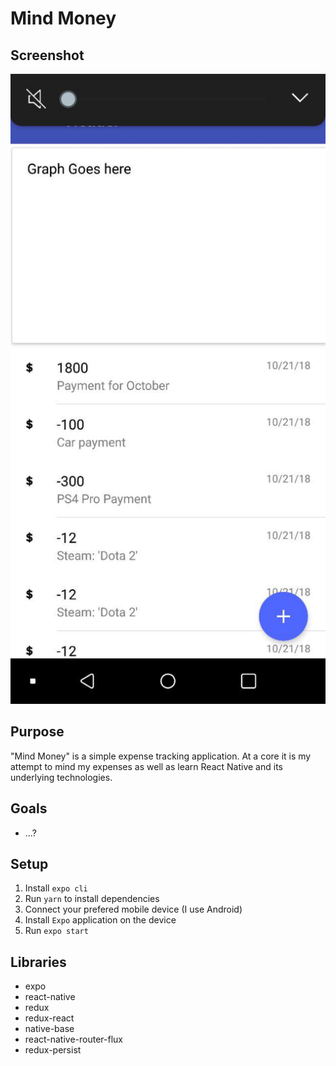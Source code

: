 # Mind Money

## Screenshot
![alt text][logo]

[logo]: /images/screenshot.jpg "Screenshot"

## Purpose

"Mind Money" is a simple expense tracking application. At a core it is my attempt to mind my expenses as well as learn React Native and its underlying technologies.

## Goals

* ...?

## Setup
1. Install `expo cli`
2. Run `yarn` to install dependencies
3. Connect your prefered mobile device (I use Android)
3. Install `Expo` application on the device
4. Run `expo start`

## Libraries

* expo
* react-native
* redux
* redux-react
* native-base
* react-native-router-flux
* redux-persist


